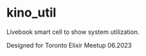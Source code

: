 # kino_util

Livebook smart cell to show system utilization.

Designed for Toronto Elixir Meetup 06.2023
